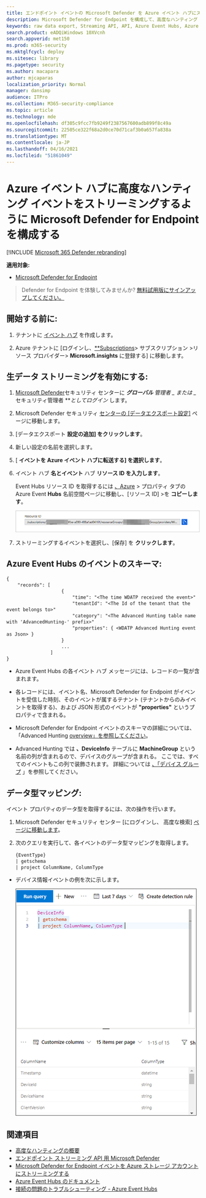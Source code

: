 ```yaml
---
title: エンドポイント イベントの Microsoft Defender を Azure イベント ハブにストリーミングする
description: Microsoft Defender for Endpoint を構成して、高度なハンティング イベントをイベント ハブにストリーミングする方法について説明します。
keywords: raw data export, Streaming API, API, Azure Event Hubs, Azure storage, storage account, Advanced Hunting, raw data sharing
search.product: eADQiWindows 10XVcnh
search.appverid: met150
ms.prod: m365-security
ms.mktglfcycl: deploy
ms.sitesec: library
ms.pagetype: security
ms.author: macapara
author: mjcaparas
localization_priority: Normal
manager: dansimp
audience: ITPro
ms.collection: M365-security-compliance
ms.topic: article
ms.technology: mde
ms.openlocfilehash: df305c9fcc7fb9249f2387567600adb899f8c49a
ms.sourcegitcommit: 22505ce322f68a2d0ce70d71caf3b0a657fa838a
ms.translationtype: MT
ms.contentlocale: ja-JP
ms.lasthandoff: 04/16/2021
ms.locfileid: "51861049"
---
```

# <a name="configure-microsoft-defender-for-endpoint-to-stream-advanced-hunting-events-to-your-azure-event-hubs"></a>Azure イベント ハブに高度なハンティング イベントをストリーミングするように Microsoft Defender for Endpoint を構成する

[!INCLUDE [Microsoft 365 Defender rebranding](../../includes/microsoft-defender.md)]


**適用対象:**

- [Microsoft Defender for Endpoint](https://go.microsoft.com/fwlink/?linkid=2154037)

> Defender for Endpoint を体験してみませんか? [無料試用版にサインアップしてください。](https://www.microsoft.com/microsoft-365/windows/microsoft-defender-atp?ocid=docs-wdatp-configuresiem-abovefoldlink) 

## <a name="before-you-begin"></a>開始する前に:

1. テナントに [イベント ハブ](https://docs.microsoft.com/azure/event-hubs/) を作成します。

2. Azure テナントに [ログインし、[**Subscriptions](https://ms.portal.azure.com/)> サブスクリプション >リソース プロバイダー> **Microsoft.insights** に登録する] に移動します。

## <a name="enable-raw-data-streaming"></a>生データ ストリーミングを有効にする:

1. [Microsoft Defender](https://securitycenter.windows.com)セキュリティ センターに ***グローバル** 管理者 _ または _* セキュリティ管理者 **_としてログイン_ します。

2. Microsoft Defender セキュリティ [センターの [データエクスポート設定]](https://securitycenter.windows.com/interoperability/dataexport) ページに移動します。

3. [データエクスポート **設定の追加] をクリックします**。

4. 新しい設定の名前を選択します。

5. [ **イベントを Azure イベント ハブに転送する] を選択します**。

6. イベント ハブ **名とイベント** ハブ **リソース ID を入力します**。

   Event Hubs リソース ID を取得するには [、Azure](https://ms.portal.azure.com/) > プロパティ タブの Azure Event **Hubs** 名前空間ページに移動し、[リソース ID] >を **コピーします**。

   ![イベント ハブ リソース Id1 のイメージ](images/event-hub-resource-id.png)

7. ストリーミングするイベントを選択し、[保存] を **クリックします**。

## <a name="the-schema-of-the-events-in-azure-event-hubs"></a>Azure Event Hubs のイベントのスキーマ:

```
{
    "records": [
                    {
                        "time": "<The time WDATP received the event>"
                        "tenantId": "<The Id of the tenant that the event belongs to>"
                        "category": "<The Advanced Hunting table name with 'AdvancedHunting-' prefix>"
                        "properties": { <WDATP Advanced Hunting event as Json> }
                    }
                    ...
                ]
}
```

- Azure Event Hubs の各イベント ハブ メッセージには、レコードの一覧が含まれます。

- 各レコードには、イベント名、Microsoft Defender for Endpoint がイベントを受信した時刻、そのイベントが属するテナント (テナントからのみイベントを取得する)、および JSON 形式のイベントが **"properties"** というプロパティで含まれる。

- Microsoft Defender for Endpoint イベントのスキーマの詳細については、「Advanced Hunting [overview」を参照してください](advanced-hunting-overview.md)。

- Advanced Hunting では **、DeviceInfo** テーブルに **MachineGroup** という名前の列が含まれるので、デバイスのグループが含まれる。 ここでは、すべてのイベントもこの列で装飾されます。 詳細については [、「デバイス グループ](machine-groups.md) 」を参照してください。

## <a name="data-types-mapping"></a>データ型マッピング:

イベント プロパティのデータ型を取得するには、次の操作を行います。

1. Microsoft Defender セキュリティ センター [にログインし、[](https://securitycenter.windows.com) 高度な検索] [ページに移動します](https://securitycenter.windows.com/hunting-package)。

2. 次のクエリを実行して、各イベントのデータ型マッピングを取得します。
 
   ```
   {EventType}
   | getschema
   | project ColumnName, ColumnType 
   ```

- デバイス情報イベントの例を次に示します。 

  ![イベント ハブ リソース Id2 のイメージ](images/machine-info-datatype-example.png)

## <a name="related-topics"></a>関連項目
- [高度なハンティングの概要](advanced-hunting-overview.md)
- [エンドポイント ストリーミング API 用 Microsoft Defender](raw-data-export.md)
- [Microsoft Defender for Endpoint イベントを Azure ストレージ アカウントにストリーミングする](raw-data-export-storage.md)
- [Azure Event Hubs のドキュメント](https://docs.microsoft.com/azure/event-hubs/)
- [接続の問題のトラブルシューティング - Azure Event Hubs](https://docs.microsoft.com/azure/event-hubs/troubleshooting-guide)
